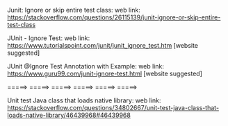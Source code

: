 Junit: Ignore or skip entire test class:
web link: https://stackoverflow.com/questions/26115139/junit-ignore-or-skip-entire-test-class

JUnit - Ignore Test:
web link: https://www.tutorialspoint.com/junit/junit_ignore_test.htm    [website suggested]

JUnit @Ignore Test Annotation with Example:
web link: https://www.guru99.com/junit-ignore-test.html    [website suggested]



 =====> =====> =====> =====> =====> =====> 

Unit test Java class that loads native library:
web link: https://stackoverflow.com/questions/34802667/unit-test-java-class-that-loads-native-library/46439968#46439968








